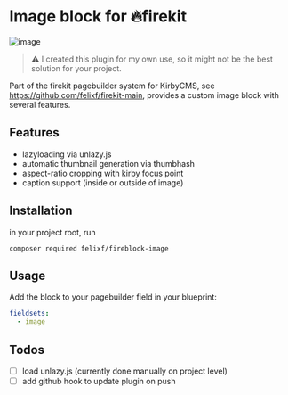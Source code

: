 # Image block for 🔥firekit
![image]({https://img.shields.io/badge/Composer-885630?style=for-the-badge&logo=Composer&logoColor=white})

> ⚠️ I created this plugin for my own use, so it might not be the best solution for your project. 

Part of the firekit pagebuilder system for KirbyCMS, see https://github.com/felixf/firekit-main, provides a custom image block with several features.

## Features

- lazyloading via unlazy.js
- automatic thumbnail generation via thumbhash
- aspect-ratio cropping with kirby focus point
- caption support (inside or outside of image)

## Installation

in your project root, run

`composer required felixf/fireblock-image`

## Usage

Add the block to your pagebuilder field in your blueprint:

```yaml
fieldsets:
  - image
```

## Todos

- [ ] load unlazy.js (currently done manually on project level)
- [ ] add github hook to update plugin on push
